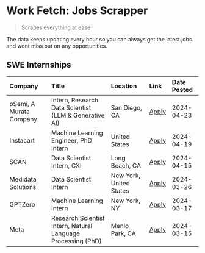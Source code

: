 # Work Fetch: Jobs Scrapper
> Scrapes everything at ease

The data keeps updating every hour so you can always get the latest jobs and wont miss out on any opportunities.

## SWE Internships
<!--START_SECTION:workfetch-->
| Company                 | Title                                                        | Location                | Link                                                                                                                                                                                                                                                                       | Date Posted   |
|:------------------------|:-------------------------------------------------------------|:------------------------|:---------------------------------------------------------------------------------------------------------------------------------------------------------------------------------------------------------------------------------------------------------------------------|:--------------|
| pSemi, A Murata Company | Intern, Research Data Scientist (LLM & Generative AI)        | San Diego, CA           | [Apply](https://www.linkedin.com/jobs/view/intern-research-data-scientist-llm-generative-ai-at-psemi-a-murata-company-3887074168?position=5&pageNum=0&refId=0V07qRmoRNaKNCcSkKMJ4Q%3D%3D&trackingId=U3QHMNmEJEbVYqDdjq9ksQ%3D%3D&trk=public_jobs_jserp-result_search-card) | 2024-04-23    |
| Instacart               | Machine Learning Engineer, PhD Intern                        | United States           | [Apply](https://www.linkedin.com/jobs/view/machine-learning-engineer-phd-intern-at-instacart-3901991739?position=2&pageNum=0&refId=0V07qRmoRNaKNCcSkKMJ4Q%3D%3D&trackingId=MoGZs8xwdYpd2zvbzdZ7Rw%3D%3D&trk=public_jobs_jserp-result_search-card)                          | 2024-04-19    |
| SCAN                    | Data Scientist Intern, CXI                                   | Long Beach, CA          | [Apply](https://www.linkedin.com/jobs/view/data-scientist-intern-cxi-at-scan-3899690492?position=9&pageNum=0&refId=0V07qRmoRNaKNCcSkKMJ4Q%3D%3D&trackingId=Dd0G3zU0CuYAYUM8RGV10Q%3D%3D&trk=public_jobs_jserp-result_search-card)                                          | 2024-04-15    |
| Medidata Solutions      | Data Scientist Intern                                        | New York, United States | [Apply](https://www.linkedin.com/jobs/view/data-scientist-intern-at-medidata-solutions-3810253704?position=3&pageNum=0&refId=0V07qRmoRNaKNCcSkKMJ4Q%3D%3D&trackingId=SwlOKq1AWqJlf2tjRToRNg%3D%3D&trk=public_jobs_jserp-result_search-card)                                | 2024-03-26    |
| GPTZero                 | Machine Learning Intern                                      | New York, NY            | [Apply](https://www.linkedin.com/jobs/view/machine-learning-intern-at-gptzero-3860723963?position=8&pageNum=0&refId=0V07qRmoRNaKNCcSkKMJ4Q%3D%3D&trackingId=2AaJoWsMEMYmTxspKHOIYg%3D%3D&trk=public_jobs_jserp-result_search-card)                                         | 2024-03-17    |
| Meta                    | Research Scientist Intern, Natural Language Processing (PhD) | Menlo Park, CA          | [Apply](https://www.linkedin.com/jobs/view/research-scientist-intern-natural-language-processing-phd-at-meta-3858718375?position=10&pageNum=0&refId=0V07qRmoRNaKNCcSkKMJ4Q%3D%3D&trackingId=nrW4DX6LkreMRHm%2FeLpM0Q%3D%3D&trk=public_jobs_jserp-result_search-card)       | 2024-03-15    |
<!--END_SECTION:workfetch-->
